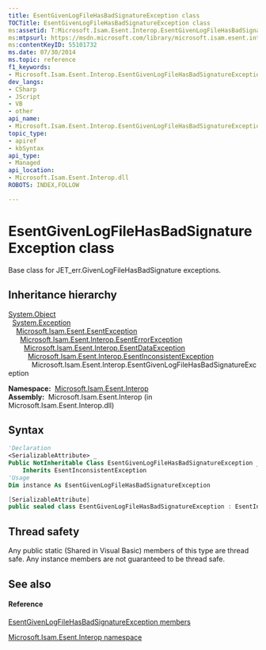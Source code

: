 ```yaml
---
title: EsentGivenLogFileHasBadSignatureException class
TOCTitle: EsentGivenLogFileHasBadSignatureException class
ms:assetid: T:Microsoft.Isam.Esent.Interop.EsentGivenLogFileHasBadSignatureException
ms:mtpsurl: https://msdn.microsoft.com/library/microsoft.isam.esent.interop.esentgivenlogfilehasbadsignatureexception(v=EXCHG.10)
ms:contentKeyID: 55101732
ms.date: 07/30/2014
ms.topic: reference
f1_keywords:
- Microsoft.Isam.Esent.Interop.EsentGivenLogFileHasBadSignatureException
dev_langs:
- CSharp
- JScript
- VB
- other
api_name: 
- Microsoft.Isam.Esent.Interop.EsentGivenLogFileHasBadSignatureException
topic_type: 
- apiref
- kbSyntax
api_type: 
- Managed
api_location: 
- Microsoft.Isam.Esent.Interop.dll
ROBOTS: INDEX,FOLLOW

---
```


# EsentGivenLogFileHasBadSignatureException class

Base class for JET_err.GivenLogFileHasBadSignature exceptions.

## Inheritance hierarchy

[System.Object](/dotnet/api/system.object)  
  [System.Exception](/dotnet/api/system.exception)  
    [Microsoft.Isam.Esent.EsentException](./esentexception-class.md)  
      [Microsoft.Isam.Esent.Interop.EsentErrorException](./esenterrorexception-class.md)  
        [Microsoft.Isam.Esent.Interop.EsentDataException](./esentdataexception-class.md)  
          [Microsoft.Isam.Esent.Interop.EsentInconsistentException](./esentinconsistentexception-class.md)  
            Microsoft.Isam.Esent.Interop.EsentGivenLogFileHasBadSignatureException  

**Namespace:**  [Microsoft.Isam.Esent.Interop](./microsoft.isam.esent.interop-namespace.md)  
**Assembly:**  Microsoft.Isam.Esent.Interop (in Microsoft.Isam.Esent.Interop.dll)

## Syntax

``` vb
'Declaration
<SerializableAttribute> _
Public NotInheritable Class EsentGivenLogFileHasBadSignatureException _
    Inherits EsentInconsistentException
'Usage
Dim instance As EsentGivenLogFileHasBadSignatureException
```

``` csharp
[SerializableAttribute]
public sealed class EsentGivenLogFileHasBadSignatureException : EsentInconsistentException
```

## Thread safety

Any public static (Shared in Visual Basic) members of this type are thread safe. Any instance members are not guaranteed to be thread safe.

## See also

#### Reference

[EsentGivenLogFileHasBadSignatureException members](./esentgivenlogfilehasbadsignatureexception-members.md)

[Microsoft.Isam.Esent.Interop namespace](./microsoft.isam.esent.interop-namespace.md)